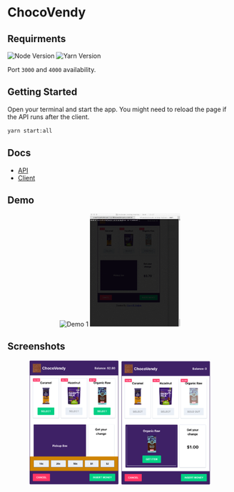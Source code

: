 # ChocoVendy

## Requirments

![Node Version](https://img.shields.io/badge/Node-%3D%3E%20v14.17.0-blue)
![Yarn Version](https://img.shields.io/badge/Yarn-%3D%3E%20v1.22.10-blue)

Port `3000` and `4000` availability.

## Getting Started

Open your terminal and start the app. You might need to reload the page if the API runs after the client.

```bash
yarn start:all
```

## Docs

- [API](packages/api)
- [Client](packages/api)

## Demo

<p align="center">
    <img src="./demo/demo-1.gif" alt="Demo 1" width="40%" />
    <img src="./demo/demo-2.gif" alt="Demo 2" width="40%" />
</p>

## Screenshots

<p align="center">
    <img src="./packages/vending-machine/public/screenshot-1.png" alt="Screenshot 1" width="40%" />
    <img src="./packages/vending-machine/public/screenshot-2.png" alt="Screenshot 2" width="40%" />
</p>
